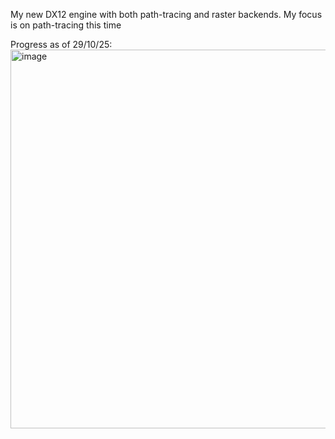 My new DX12 engine with both path-tracing and raster backends. My focus is on path-tracing this time  

Progress as of 29/10/25:
<img width="1699" height="606" alt="image" src="https://github.com/user-attachments/assets/3c638d43-bdc2-465f-8689-2469e6ab254d" />


